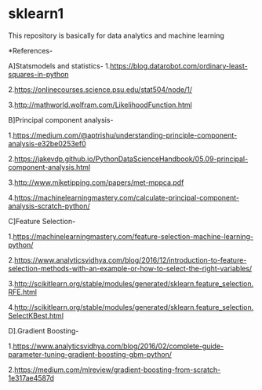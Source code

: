 # sklearn1
This repository is basically for data analytics and machine learning



*References-



A]Statsmodels and statistics-
1.https://blog.datarobot.com/ordinary-least-squares-in-python

2.https://onlinecourses.science.psu.edu/stat504/node/1/

3.http://mathworld.wolfram.com/LikelihoodFunction.html


B]Principal component analysis-

1.https://medium.com/@aptrishu/understanding-principle-component-analysis-e32be0253ef0

2.https://jakevdp.github.io/PythonDataScienceHandbook/05.09-principal-component-analysis.html

3.http://www.miketipping.com/papers/met-mppca.pdf

4.https://machinelearningmastery.com/calculate-principal-component-analysis-scratch-python/

C]Feature Selection-

1.https://machinelearningmastery.com/feature-selection-machine-learning-python/

2.https://www.analyticsvidhya.com/blog/2016/12/introduction-to-feature-selection-methods-with-an-example-or-how-to-select-the-right-variables/

3.http://scikitlearn.org/stable/modules/generated/sklearn.feature_selection.RFE.html

4.http://scikitlearn.org/stable/modules/generated/sklearn.feature_selection.SelectKBest.html

D].Gradient Boosting-

1.https://www.analyticsvidhya.com/blog/2016/02/complete-guide-parameter-tuning-gradient-boosting-gbm-python/

2.https://medium.com/mlreview/gradient-boosting-from-scratch-1e317ae4587d


